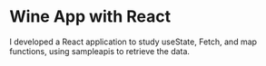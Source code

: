# Wine App with React

I developed a React application to study useState, Fetch, and map functions, using sampleapis to retrieve the data.